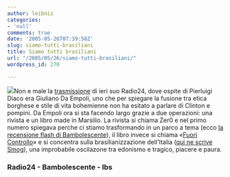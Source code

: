 ```yaml
---
author: leibniz
categories:
- 'null'
comments: true
date: '2005-05-26T07:39:58Z'
slug: siamo-tutti-brasiliani
title: Siamo tutti brasiliani
url: "/2005/05/26/siamo-tutti-brasiliani/"
wordpress_id: 270

---
```

![](http://giotto.ibs.it/thumbnails/z98/8831786598.jpg)Non e male la [trasmissione](http://www.radio24.ilsole24ore.com/fc?cmd=sez&chId=40&sezId=9800)
di ieri suo Radio24, dove ospite di Pierluigi Diaco era Giuliano Da
Empoli, uno che per spiegare la fusione tra etica borghese e stile di
vita bohemienne non ha esitato a parlare di Clinton e pompini. Da
Empoli ora si sta facendo largo grazie a due operazioni: una rivista e
un libro made in Marsilio. La rivista si chiama Zer0 e nel primo numero spiegava perche ci stiamo trasformando in un parco a tema (ecco [la recensione flash di Bambolescente](http://www.bambolescente.com/archives/2005/02/perche_ci_stiam.html)), il libro invece si chiama «[Fuori Controllo](http://www.internetbookshop.it/ser/serdsp.asp?shop=2057&c=JJJSK93D1Y3JJ)» e si concentra sulla brasilianizzazione dell'Italia ([qui ne scrive Smog](http://smog.ilcannocchiale.it/?id_blogdoc=512533)), una improbabile oscilazone tra edonismo e tragico, piacere e paura.  



### Radio24 - Bambolescente - Ibs
